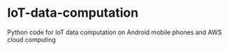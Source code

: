 # IoT-data-computation
Python code for IoT data computation on Android mobile phones and AWS cloud computing
